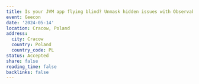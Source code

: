 ```yaml
---
title: Is your JVM app flying blind? Unmask hidden issues with Observability superpowers!
event: Geecon
date: '2024-05-14'
location: Cracow, Poland
address:
  city: Cracow
  country: Poland
  country_code: PL
status: Accepted
share: false
reading_time: false
backlinks: false
---
```

